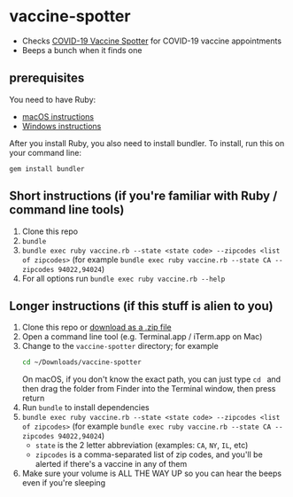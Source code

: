 # vaccine-spotter

- Checks [COVID-19 Vaccine Spotter](https://www.vaccinespotter.org) for COVID-19 vaccine appointments
- Beeps a bunch when it finds one

## prerequisites

You need to have Ruby:

 - [macOS instructions](https://stackify.com/install-ruby-on-your-mac-everything-you-need-to-get-going/)
 - [Windows instructions](https://stackify.com/install-ruby-on-windows-everything-you-need-to-get-going/)

After you install Ruby, you also need to install bundler. To install, run this on your command line:

```
gem install bundler
```

## Short instructions (if you're familiar with Ruby / command line tools)

1. Clone this repo
1. `bundle`
1. `bundle exec ruby vaccine.rb --state <state code> --zipcodes <list of zipcodes>` (for example `bundle exec ruby vaccine.rb --state CA --zipcodes 94022,94024`)
1. For all options run `bundle exec ruby vaccine.rb --help`

## Longer instructions (if this stuff is alien to you)

1. Clone this repo or [download as a .zip file](https://github.com/getaaron/vaccine-spotter/archive/refs/heads/main.zip)
1. Open a command line tool (e.g. Terminal.app / iTerm.app on Mac)
1. Change to the `vaccine-spotter` directory; for example
      ```bash
      cd ~/Downloads/vaccine-spotter
      ```
   On macOS, if you don't know the exact path, you can just type `cd ` and then drag the folder from Finder into the Terminal window, then press return
1. Run `bundle` to install dependencies
1. `bundle exec ruby vaccine.rb --state <state code> --zipcodes <list of zipcodes>` (for example `bundle exec ruby vaccine.rb --state CA --zipcodes 94022,94024`)
     - `state` is the 2 letter abbreviation (examples: `CA`, `NY`, `IL`, etc)
     - `zipcodes` is a comma-separated list of zip codes, and you'll be alerted if there's a vaccine in any of them
1. Make sure your volume is ALL THE WAY UP so you can hear the beeps even if you're sleeping
